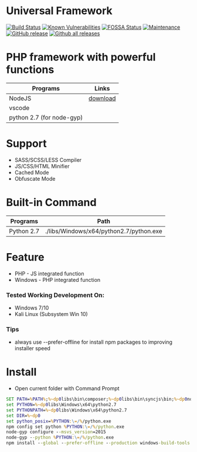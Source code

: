 # Universal Framework

[![Build Status](https://travis-ci.org/dimaslanjaka/universal-framework.png?branch=master)](https://travis-ci.org/dimaslanjaka/universal-framework) [![Known Vulnerabilities](https://snyk.io/test/github/dimaslanjaka/universal-framework/badge.svg)](https://snyk.io/test/github/dimaslanjaka/universal-framework) [![FOSSA Status](https://app.fossa.io/api/projects/git%2Bgithub.com%2Fdimaslanjaka%2Funiversal-framework.svg?type=shield)](https://app.fossa.io/projects/git%2Bgithub.com%2Fdimaslanjaka%2Funiversal-framework?ref=badge_shield) [![Maintenance](https://img.shields.io/badge/Maintained%3F-yes-green.svg)](https://GitHub.com/dimaslanjaka/universal-framework/graphs/commit-activity) [![GitHub release](https://img.shields.io/github/release/dimaslanjaka/universal-framework.svg)](https://GitHub.com/dimaslanjaka/universal-framework/releases/) [![Github all releases](https://img.shields.io/github/downloads/dimaslanjaka/universal-framework/total.svg)](https://GitHub.com/dimaslanjaka/universal-framework/releases/)

# PHP framework with powerful functions

| Programs                  | Links                                                    |
| ------------------------- | -------------------------------------------------------- |
| NodeJS                    | [download](https://nodejs.org/en/blog/release/v10.16.0/) |
| vscode                    |                                                          |
| python 2.7 (for node-gyp) |

# Support

- SASS/SCSS/LESS Compiler
- JS/CSS/HTML Minifier
- Cached Mode
- Obfuscate Mode

# Built-in Command

| Programs   | Path                                    |
| ---------- | --------------------------------------- |
| Python 2.7 | ./libs/Windows/x64/python2.7/python.exe |

# Feature

- PHP - JS integrated function
- Windows - PHP integrated function

### Tested Working Development On:

- Windows 7/10
- Kali Linux (Subsystem Win 10)

### Tips

- always use --prefer-offline for install npm packages to improving installer speed

# Install

- Open current folder with Command Prompt
```bat
SET PATH=%PATH%;%~dp0libs\bin\composer;%~dp0libs\bin\syncjs\bin;%~dp0node_modules\.bin;%~dp0libs\bin\php-cs-fixer
set PYTHON=%~dp0libs\Windows\x64\python2.7
set PYTHONPATH=%~dp0libs\Windows\x64\python2.7
set DIR=%~dp0
set python_posix=%PYTHON:\=/%/python.exe
npm config set python %PYTHON:\=/%/python.exe
node-gyp configure --msvs_version=2015
node-gyp --python %PYTHON:\=/%/python.exe
npm install --global --prefer-offline --production windows-build-tools
```
